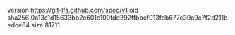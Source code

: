 version https://git-lfs.github.com/spec/v1
oid sha256:0a13c1d15633bb2c601c109fdd392ffbbef013fdb677e39a9c7f2d211bedce64
size 81711
